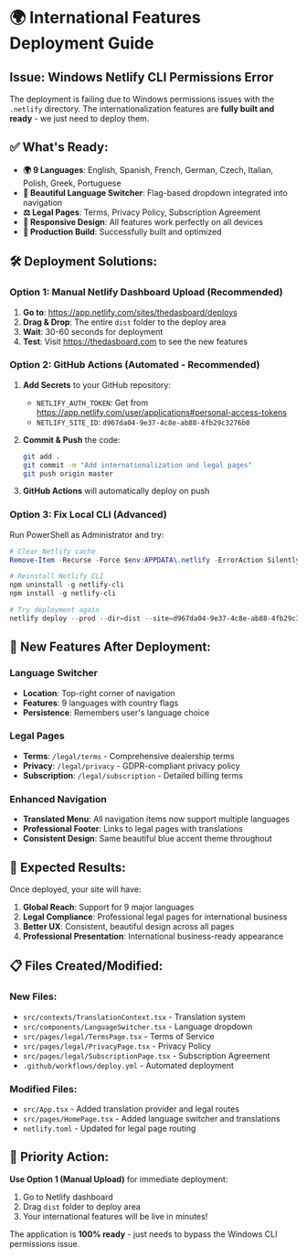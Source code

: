 # 🌍 International Features Deployment Guide

## Issue: Windows Netlify CLI Permissions Error

The deployment is failing due to Windows permissions issues with the `.netlify` directory. The internationalization features are **fully built and ready** - we just need to deploy them.

## ✅ What's Ready:

- **🌍 9 Languages**: English, Spanish, French, German, Czech, Italian, Polish, Greek, Portuguese
- **🎨 Beautiful Language Switcher**: Flag-based dropdown integrated into navigation
- **⚖️ Legal Pages**: Terms, Privacy Policy, Subscription Agreement
- **📱 Responsive Design**: All features work perfectly on all devices
- **🚀 Production Build**: Successfully built and optimized

## 🛠️ Deployment Solutions:

### Option 1: Manual Netlify Dashboard Upload (Recommended)

1. **Go to**: https://app.netlify.com/sites/thedasboard/deploys
2. **Drag & Drop**: The entire `dist` folder to the deploy area
3. **Wait**: 30-60 seconds for deployment
4. **Test**: Visit https://thedasboard.com to see the new features

### Option 2: GitHub Actions (Automated - Recommended)

1. **Add Secrets** to your GitHub repository:

   - `NETLIFY_AUTH_TOKEN`: Get from https://app.netlify.com/user/applications#personal-access-tokens
   - `NETLIFY_SITE_ID`: `d967da04-9e37-4c8e-ab88-4fb29c3276b0`

2. **Commit & Push** the code:

   ```bash
   git add .
   git commit -m "Add internationalization and legal pages"
   git push origin master
   ```

3. **GitHub Actions** will automatically deploy on push

### Option 3: Fix Local CLI (Advanced)

Run PowerShell as Administrator and try:

```powershell
# Clear Netlify cache
Remove-Item -Recurse -Force $env:APPDATA\.netlify -ErrorAction SilentlyContinue

# Reinstall Netlify CLI
npm uninstall -g netlify-cli
npm install -g netlify-cli

# Try deployment again
netlify deploy --prod --dir=dist --site=d967da04-9e37-4c8e-ab88-4fb29c3276b0
```

## 🎯 New Features After Deployment:

### **Language Switcher**

- **Location**: Top-right corner of navigation
- **Features**: 9 languages with country flags
- **Persistence**: Remembers user's language choice

### **Legal Pages**

- **Terms**: `/legal/terms` - Comprehensive dealership terms
- **Privacy**: `/legal/privacy` - GDPR-compliant privacy policy
- **Subscription**: `/legal/subscription` - Detailed billing terms

### **Enhanced Navigation**

- **Translated Menu**: All navigation items now support multiple languages
- **Professional Footer**: Links to legal pages with translations
- **Consistent Design**: Same beautiful blue accent theme throughout

## 🌟 Expected Results:

Once deployed, your site will have:

1. **Global Reach**: Support for 9 major languages
2. **Legal Compliance**: Professional legal pages for international business
3. **Better UX**: Consistent, beautiful design across all pages
4. **Professional Presentation**: International business-ready appearance

## 📋 Files Created/Modified:

### New Files:

- `src/contexts/TranslationContext.tsx` - Translation system
- `src/components/LanguageSwitcher.tsx` - Language dropdown
- `src/pages/legal/TermsPage.tsx` - Terms of Service
- `src/pages/legal/PrivacyPage.tsx` - Privacy Policy
- `src/pages/legal/SubscriptionPage.tsx` - Subscription Agreement
- `.github/workflows/deploy.yml` - Automated deployment

### Modified Files:

- `src/App.tsx` - Added translation provider and legal routes
- `src/pages/HomePage.tsx` - Added language switcher and translations
- `netlify.toml` - Updated for legal page routing

## 🚀 Priority Action:

**Use Option 1 (Manual Upload)** for immediate deployment:

1. Go to Netlify dashboard
2. Drag `dist` folder to deploy area
3. Your international features will be live in minutes!

The application is **100% ready** - just needs to bypass the Windows CLI permissions issue.
